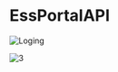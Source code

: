 # EssPortalAPI

![Loging](https://user-images.githubusercontent.com/26416031/124639803-41c73600-de95-11eb-9260-cced6992571a.png)

![3](https://user-images.githubusercontent.com/26416031/124640835-a2a33e00-de96-11eb-8b6c-c61c4bb1164d.png)
